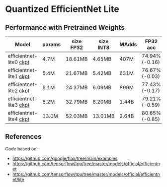 # Quantized EfficientNet Lite

## Performance with Pretrained Weights
|**Model** | **params** | **size FP32** | **size INT8** | **MAdds** | **FP32 acc** | **FP32 acc finetuned** | **INT8 acc** | **INT8 acc finetuned** |
|------|-----|-------|-------|-----|-------|------|------|-----|
|efficientnet-lite0 [ckpt](https://storage.googleapis.com/cloud-tpu-checkpoints/efficientnet/lite/efficientnet-lite0.tar.gz) | 4.7M | 18.61MB | 4.65MB | 407M |  74.94% (-0.16) | [75.40%](https://tensorboard.dev/experiment/BRj9fv5PR0yAWkD4z0p5FQ/) (+0.30) | 74.22% (-0.18) | [75.43%](https://tensorboard.dev/experiment/L2wx6i0dRly0LTG3sA9qpg) (+1.03) |
|efficientnet-lite1 [ckpt](https://storage.googleapis.com/cloud-tpu-checkpoints/efficientnet/lite/efficientnet-lite1.tar.gz) | 5.4M | 21.67MB | 5.42MB | 631M |  76.67% (-0.03) | [76.94%](https://tensorboard.dev/experiment/QRMPo8cVQRqk01JbKZOMjw/) (+0.24) | 76.31% (+0.41) | [76.89%](https://tensorboard.dev/experiment/oXPvlPrSQkKyZlivUrby7w/) (+0.99) |
|efficientnet-lite2 [ckpt](https://storage.googleapis.com/cloud-tpu-checkpoints/efficientnet/lite/efficientnet-lite2.tar.gz) | 6.1M | 24.37MB | 6.09MB | 899M |  77.43% (-0.17) | [77.84%](https://tensorboard.dev/experiment/DZXKGFneSoW8rj5qZZz3LQ/) (+0.24) | 76.91% (-0.09) | [77.79%](https://tensorboard.dev/experiment/KMC8ULhbQviDC5LN1aj4dA/) (+0.79) |
|efficientnet-lite3 [ckpt](https://storage.googleapis.com/cloud-tpu-checkpoints/efficientnet/lite/efficientnet-lite3.tar.gz) | 8.2M | 32.79MB | 8.20MB |1.44B | 79.21% (-0.59) | [79.45%](https://tensorboard.dev/experiment/dD3zay4XTYm6ltpNTGocDg/) (-0.35) | 78.87% (-0.13) | [79.40%](https://tensorboard.dev/experiment/7hgKgc31QXm7rVOX8hm0rg) (+0.40) |
|efficientnet-lite4 [ckpt](https://storage.googleapis.com/cloud-tpu-checkpoints/efficientnet/lite/efficientnet-lite4.tar.gz) | 13.0M | 52.03MB | 13.01MB |2.64B | 80.65% (-0.85) | [80.97%](https://tensorboard.dev/experiment/4VwTvygFQ2WFG74GlF8Tqw/) (-0.53) | 80.47% (+0.27) | [80.92%](https://tensorboard.dev/experiment/G6PJWXMRQyiAMZCEyVfVsA/) (+0.72) |

## References

Code based on:
- https://github.com/google/flax/tree/main/examples
- https://github.com/tensorflow/tpu/tree/master/models/official/efficientnet
- https://github.com/tensorflow/tpu/tree/master/models/official/efficientnet/lite
